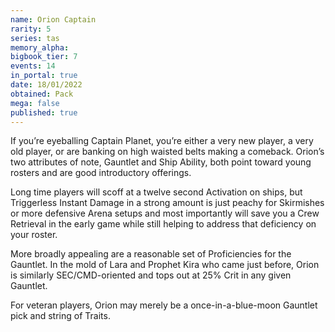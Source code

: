 ```yaml
---
name: Orion Captain
rarity: 5
series: tas
memory_alpha:
bigbook_tier: 7
events: 14
in_portal: true
date: 18/01/2022
obtained: Pack
mega: false
published: true
---
```


If you’re eyeballing Captain Planet, you’re either a very new player, a very old player, or are banking on high waisted belts making a comeback. Orion’s two attributes of note, Gauntlet and Ship Ability, both point toward young rosters and are good introductory offerings.

Long time players will scoff at a twelve second Activation on ships, but Triggerless Instant Damage in a strong amount is just peachy for Skirmishes or more defensive Arena setups and most importantly will save you a Crew Retrieval in the early game while still helping to address that deficiency on your roster.

More broadly appealing are a reasonable set of Proficiencies for the Gauntlet. In the mold of Lara and Prophet Kira who came just before, Orion is similarly SEC/CMD-oriented and tops out at 25% Crit in any given Gauntlet.

For veteran players, Orion may merely be a once-in-a-blue-moon Gauntlet pick and string of Traits.
